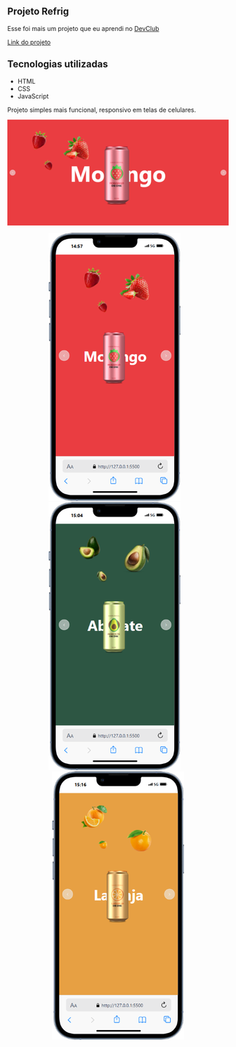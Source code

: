 ## Projeto Refrig


Esse foi mais um projeto que eu aprendi no <a href="https://rodolfomori.com.br/devclub" target="_blank" rel="noopener noreferrer">DevClub</a>


<a href="https://projeto-refrig.vercel.app/" target="_blank" rel="noopener noreferrer">Link do projeto</a>

<h2>Tecnologias utilizadas</h2>
  
  -  HTML
  -  CSS
  -  JavaScript

<p>Projeto simples mais funcional, responsivo em telas de celulares.</p>

<img width="700px" src="https://github.com/RABF1969/Projeto-Refrig/blob/main/img/Projeto-Refri.png"/>

<p align="center">
  <img width="300px" src="https://github.com/RABF1969/Projeto-Refrig/blob/main/img/projeto-refri-moble.png"/>
  &nbsp;&nbsp;&nbsp;
  <img width="300px" src="https://github.com/RABF1969/Projeto-Refrig/blob/main/img/projeto-refri-moble-abacate.png"/>
   &nbsp;&nbsp;&nbsp;
   <img width="300px" src="https://github.com/RABF1969/Projeto-Refrig/blob/main/img/projeto-refri-moble-laranja.png"/>
</p>

